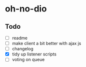 # oh-no-dio

## Todo
- [ ] readme
- [ ] make client a bit better with ajax js
- [ ] changelog
- [x] tidy up listener scripts
- [ ] voting on queue